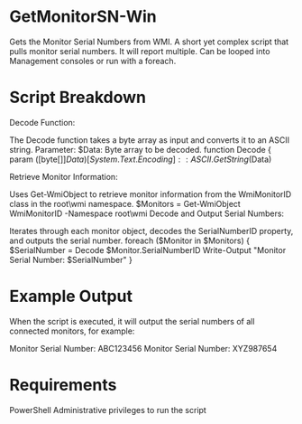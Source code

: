 # GetMonitorSN-Win
Gets the Monitor Serial Numbers from WMI. A short yet complex script that pulls monitor serial numbers. It will report multiple. Can be looped into Management consoles or run with a foreach.

# Script Breakdown
Decode Function:

The Decode function takes a byte array as input and converts it to an ASCII string.
Parameter:
$Data: Byte array to be decoded.
function Decode {
    param ([byte[]]$Data)
    [System.Text.Encoding]::ASCII.GetString($Data)

Retrieve Monitor Information:

Uses Get-WmiObject to retrieve monitor information from the WmiMonitorID class in the root\wmi namespace.
$Monitors = Get-WmiObject WmiMonitorID -Namespace root\wmi
Decode and Output Serial Numbers:

Iterates through each monitor object, decodes the SerialNumberID property, and outputs the serial number.
foreach ($Monitor in $Monitors) {
    $SerialNumber = Decode $Monitor.SerialNumberID
    Write-Output "Monitor Serial Number: $SerialNumber"
}

# Example Output
When the script is executed, it will output the serial numbers of all connected monitors, for example:

Monitor Serial Number: ABC123456
Monitor Serial Number: XYZ987654

# Requirements
PowerShell
Administrative privileges to run the script
